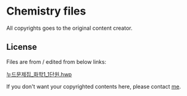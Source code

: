 # Chemistry files

All copyrights goes to the original content creator.

## License

Files are from / edited from below links:

[누드문제집_화학1_1단원.hwp](http://cfile4.uf.tistory.com/attach/22020F38569E408132A4B2)


If you don't want your copyrighted contents here, please contact [me](mailto:dev.bedrock@gmail.com).
